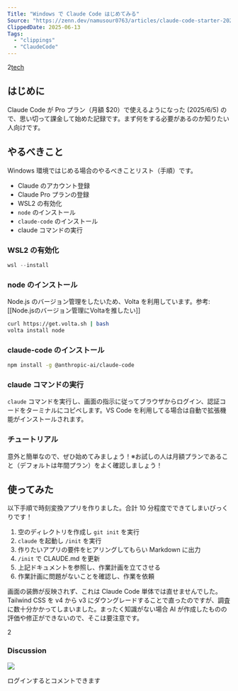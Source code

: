 ```yaml
---
Title: "Windows で Claude Code はじめてみる"
Source: "https://zenn.dev/namusour0763/articles/claude-code-starter-20250612"
ClippedDate: 2025-06-13
Tags:
  - "clippings"
  - "ClaudeCode"
---
```

2[tech](https://zenn.dev/tech-or-idea)

## はじめに

Claude Code が Pro プラン（月額 $20）で使えるようになった (2025/6/5) ので、思い切って課金して始めた記録です。まず何をする必要があるのか知りたい人向けです。

## やるべきこと

Windows 環境ではじめる場合のやるべきことリスト（手順）です。

- Claude のアカウント登録
- Claude Pro プランの登録
- WSL2 の有効化
- `node` のインストール
- `claude-code` のインストール
- claude コマンドの実行

### WSL2 の有効化

```powershell
wsl --install
```

### node のインストール

Node.js のバージョン管理をしたいため、Volta を利用しています。参考: [[Node.jsのバージョン管理にVoltaを推したい]]

```bash
curl https://get.volta.sh | bash
volta install node
```

### claude-code のインストール

```bash
npm install -g @anthropic-ai/claude-code
```

### claude コマンドの実行

`claude` コマンドを実行し、画面の指示に従ってブラウザからログイン、認証コードをターミナルにコピペします。VS Code を利用してる場合は自動で拡張機能がインストールされます。

### チュートリアル

意外と簡単なので、ぜひ始めてみましょう！※お試しの人は月額プランであること（デフォルトは年間プラン）をよく確認しましょう！

## 使ってみた

以下手順で時刻変換アプリを作りました。合計 10 分程度でできてしまいびっくりです！

1. 空のディレクトリを作成し `git init` を実行
2. `claude` を起動し `/init` を実行
3. 作りたいアプリの要件をヒアリングしてもらい Markdown に出力
4. `/init` で CLAUDE.md を更新
5. 上記ドキュメントを参照し、作業計画を立てさせる
6. 作業計画に問題がないことを確認し、作業を依頼

画面の装飾が反映されず、これは Claude Code 単体では直せませんでした。Tailwind CSS を v4 から v3 にダウングレードすることで直ったのですが、調査に数十分かかってしまいました。まったく知識がない場合 AI が作成したものの評価や修正ができないので、そこは要注意です。

2

### Discussion

![](https://static.zenn.studio/images/drawing/discussion.png)

ログインするとコメントできます